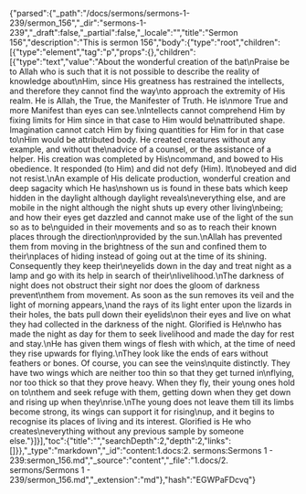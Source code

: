 {"parsed":{"_path":"/docs/sermons/sermons-1-239/sermon_156","_dir":"sermons-1-239","_draft":false,"_partial":false,"_locale":"","title":"Sermon 156","description":"This is sermon 156","body":{"type":"root","children":[{"type":"element","tag":"p","props":{},"children":[{"type":"text","value":"About the wonderful creation of the bat\nPraise be to Allah who is such that it is not possible to describe the reality of knowledge about\nHim, since His greatness has restrained the intellects, and therefore they cannot find the way\nto approach the extremity of His realm. He is Allah, the True, the Manifester of Truth. He is\nmore True and more Manifest than eyes can see.\nIntellects cannot comprehend Him by fixing limits for Him since in that case to Him would be\nattributed shape. Imagination cannot catch Him by fixing quantities for Him for in that case to\nHim would be attributed body. He created creatures without any example, and without the\nadvice of a counsel, or the assistance of a helper. His creation was completed by His\ncommand, and bowed to His obedience. It responded (to Him) and did not defy (Him). It\nobeyed and did not resist.\nAn example of His delicate production, wonderful creation and deep sagacity which He has\nshown us is found in these bats which keep hidden in the daylight although daylight reveals\neverything else, and are mobile in the night although the night shuts up every other living\nbeing; and how their eyes get dazzled and cannot make use of the light of the sun so as to be\nguided in their movements and so as to reach their known places through the direction\nprovided by the sun.\nAllah has prevented them from moving in the brightness of the sun and confined them to their\nplaces of hiding instead of going out at the time of its shining. Consequently they keep their\neyelids down in the day and treat night as a lamp and go with its help in search of their\nlivelihood.\nThe darkness of night does not obstruct their sight nor does the gloom of darkness prevent\nthem from movement. As soon as the sun removes its veil and the light of morning appears,\nand the rays of its light enter upon the lizards in their holes, the bats pull down their eyelids\non their eyes and live on what they had collected in the darkness of the night. Glorified is He\nwho has made the night as day for them to seek livelihood and made the day for rest and stay.\nHe has given them wings of flesh with which, at the time of need they rise upwards for flying.\nThey look like the ends of ears without feathers or bones. Of course, you can see the veins\nquite distinctly. They have two wings which are neither too thin so that they get turned in\nflying, nor too thick so that they prove heavy. When they fly, their young ones hold on to\nthem and seek refuge with them, getting down when they get down and rising up when they\nrise.\nThe young does not leave them till its limbs become strong, its wings can support it for rising\nup, and it begins to recognise its places of living and its interest. Glorified is He who creates\neverything without any previous sample by someone else."}]}],"toc":{"title":"","searchDepth":2,"depth":2,"links":[]}},"_type":"markdown","_id":"content:1.docs:2. sermons:Sermons 1 - 239:sermon_156.md","_source":"content","_file":"1.docs/2. sermons/Sermons 1 - 239/sermon_156.md","_extension":"md"},"hash":"EGWPaFDcvq"}